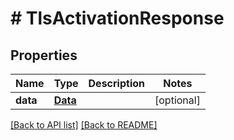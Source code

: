 # # TlsActivationResponse

## Properties

Name | Type | Description | Notes
------------ | ------------- | ------------- | -------------
**data** | [**Data**](Data.md) |  | [optional]

[[Back to API list]](../../README.md#endpoints) [[Back to README]](../../README.md)
